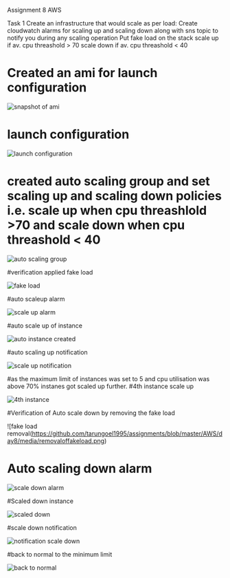Assignment 8 AWS

Task 1
Create an infrastructure that would scale as per load: Create cloudwatch alarms for scaling up and scaling down along with sns topic to notify you during any scaling operation
Put fake load on the stack 
scale up if av. cpu threashold > 70 
scale down if av. cpu threashold < 40

# Created an ami for launch configuration

![snapshot of ami](https://github.com/tarungoel1995/assignments/blob/master/AWS/day8/media/snapshotsofami.png)

# launch configuration 

![launch configuration](https://github.com/tarungoel1995/assignments/blob/master/AWS/day8/media/launchconfiguration.png)

# created auto scaling group and set scaling up and scaling down policies i.e. scale up when cpu threashlold >70 and scale down when cpu threashold < 40

![auto scaling group](https://github.com/tarungoel1995/assignments/blob/master/AWS/day8/media/auto-scaling-group.png)

#verification applied fake load

![fake load](https://github.com/tarungoel1995/assignments/blob/master/AWS/day8/media/fake%20load.png)

#auto scaleup alarm

![scale up alarm](https://github.com/tarungoel1995/assignments/blob/master/AWS/day8/media/Autoscaleupwithnotificaton.png)

#auto scale up of instance

![auto instance created](https://github.com/tarungoel1995/assignments/blob/master/AWS/day8/media/auto-scaled-instance.png)

#auto scaling up notification

![scale up notification](https://github.com/tarungoel1995/assignments/blob/master/AWS/day8/media/autoscaling-notification.png)

#as the maximum limit of instances was set to 5 and cpu utilisation was above 70% instanes got scaled up further.
#4th instance scale up

![4th instance](https://github.com/tarungoel1995/assignments/blob/master/AWS/day8/media/2nd%20auto%20scaled%20instance.png)

#Verification of Auto scale down by removing the fake load

![fake load removal(https://github.com/tarungoel1995/assignments/blob/master/AWS/day8/media/removaloffakeload.png)

# Auto scaling down alarm

![scale down alarm](https://github.com/tarungoel1995/assignments/blob/master/AWS/day8/media/scale-down-alarm.png)

#Scaled down instance

![scaled down](https://github.com/tarungoel1995/assignments/blob/master/AWS/day8/media/auto-scale-down-instance.png)

#scale down notification

![notification scale down](https://github.com/tarungoel1995/assignments/blob/master/AWS/day8/media/termination-notification.png)

#back to normal to the minimum limit 

![back to normal](https://github.com/tarungoel1995/assignments/blob/master/AWS/day8/media/back-to-normal-instance.png)
